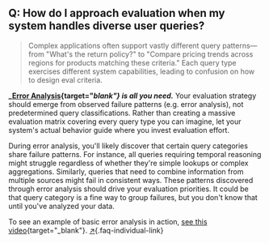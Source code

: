 ## Q: How do I approach evaluation when my system handles diverse user queries?

> Complex applications often support vastly different query patterns—from "What's the return policy?" to "Compare pricing trends across regions for products matching these criteria." Each query type exercises different system capabilities, leading to confusion on how to design eval criteria.

**_[Error Analysis](https://youtu.be/e2i6JbU2R-s?si=8p5XVxbBiioz69Xc){target="_blank"} is all you need._** Your evaluation strategy should emerge from observed failure patterns (e.g. error analysis), not predetermined query classifications. Rather than creating a massive evaluation matrix covering every query type you can imagine, let your system's actual behavior guide where you invest evaluation effort.

During error analysis, you'll likely discover that certain query categories share failure patterns. For instance, all queries requiring temporal reasoning might struggle regardless of whether they're simple lookups or complex aggregations. Similarly, queries that need to combine information from multiple sources might fail in consistent ways. These patterns discovered through error analysis should drive your evaluation priorities.  It could be that query category is a fine way to group failures, but you don't know that until you've analyzed your data.

To see an example of basic error analysis in action, [see this video](https://youtu.be/e2i6JbU2R-s?si=8p5XVxbBiioz69Xc){target="_blank"}. [↗](#q-how-do-i-approach-evaluation-when-my-system-handles-diverse-user-queries){.faq-individual-link}